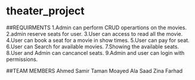 # theater_project

##REQUIRMENTS
1.Admin can perform CRUD operartions on the movies.
2.admin reserve seats for user.
3.User can access to read all the movie.
4.User can book a seat for a movie in show times.
5.User can pay for seat.
6.User can Search for available movies.
7.Showing the available seats.
8.User and Admin can cancancel seats.
9.Admin and user can login with permissions.

##TEAM MEMBERS
Ahmed Samir
Taman Moayed
Ala Saad
Zina Farhad

